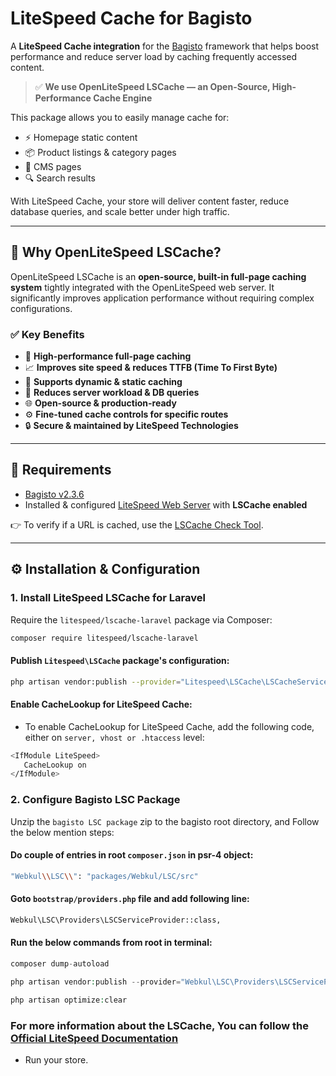 # LiteSpeed Cache for Bagisto

A **LiteSpeed Cache integration** for the [Bagisto](https://bagisto.com/) framework that helps boost performance and reduce server load by caching frequently accessed content.

> ✅ **We use OpenLiteSpeed LSCache — an Open-Source, High-Performance Cache Engine**

This package allows you to easily manage cache for:  
- ⚡ Homepage static content  
- 📦 Product listings & category pages  
- 📝 CMS pages  
- 🔍 Search results  

With LiteSpeed Cache, your store will deliver content faster, reduce database queries, and scale better under high traffic.

---

## 🌟 Why OpenLiteSpeed LSCache?

OpenLiteSpeed LSCache is an **open-source, built-in full-page caching system** tightly integrated with the OpenLiteSpeed web server.
It significantly improves application performance without requiring complex configurations.

### ✅ Key Benefits

* 🚀 **High-performance full-page caching**
* 📈 **Improves site speed & reduces TTFB (Time To First Byte)**
* 🔁 **Supports dynamic & static caching**
* 💾 **Reduces server workload & DB queries**
* 🌐 **Open-source & production-ready**
* ⚙️ **Fine-tuned cache controls for specific routes**
* 🔒 **Secure & maintained by LiteSpeed Technologies**

---

## 🚀 Requirements

- [Bagisto v2.3.6](https://github.com/bagisto/bagisto/tree/v2.3.6)  
- Installed & configured [LiteSpeed Web Server](https://docs.litespeedtech.com/lsws/) with **LSCache enabled**  

👉 To verify if a URL is cached, use the [LSCache Check Tool](https://check.lscache.io/).

---

## ⚙️ Installation & Configuration

### 1. Install LiteSpeed LSCache for Laravel
Require the `litespeed/lscache-laravel` package via Composer:

```bash
composer require litespeed/lscache-laravel
```

#### Publish `Litespeed\LSCache` package's configuration:

```bash
php artisan vendor:publish --provider="Litespeed\LSCache\LSCacheServiceProvider"
```

#### Enable CacheLookup for LiteSpeed Cache:
* To enable CacheLookup for LiteSpeed Cache, add the following code, either on `server, vhost or .htaccess` level:

```bash
<IfModule LiteSpeed>
   CacheLookup on
</IfModule>
```

### 2. Configure Bagisto LSC Package
Unzip the `bagisto LSC package` zip to the bagisto root directory, and Follow the below mention steps:

#### Do couple of entries in root `composer.json` in psr-4 object:

```bash
"Webkul\\LSC\\": "packages/Webkul/LSC/src"
```

#### Goto `bootstrap/providers.php` file and add following line:

```bash
Webkul\LSC\Providers\LSCServiceProvider::class,
```

#### Run the below commands from root in terminal:

```php
composer dump-autoload
```

```php
php artisan vendor:publish --provider="Webkul\LSC\Providers\LSCServiceProvider" --force
```

```php
php artisan optimize:clear
```

### For more information about the LSCache, You can follow the [Official LiteSpeed Documentation](https://docs.litespeedtech.com/lscache/lsclaravel/installation/#installation)

- Run your store.